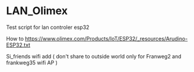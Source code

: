 # LAN_Olimex
Test script for lan controler esp32

How to https://www.olimex.com/Products/IoT/ESP32/_resources/Arudino-ESP32.txt


Si_friends wifi add ( don't share to outside world only for Franweg2 and frankweg35 wifi AP )

